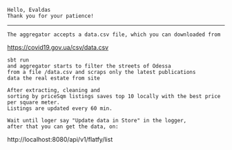     Hello, Evaldas
    Thank you for your patience!
   ______________________________________
    
    The aggregator accepts a data.csv file, which you can downloaded from
 https://covid19.gov.ua/csv/data.csv
  
    sbt run 
    and aggregator starts to filter the streets of Odessa 
    from a file /data.csv and scraps only the latest publications 
    data the real estate from site 
    
    After extracting, cleaning and
    sorting by priceSqm listings saves top 10 locally with the best price per square meter.
    Listings are updated every 60 min.

    Wait until loger say "Update data in Store" in the logger, 
    after that you can get the data, on:

http://localhost:8080/api/v1/flatfy/list